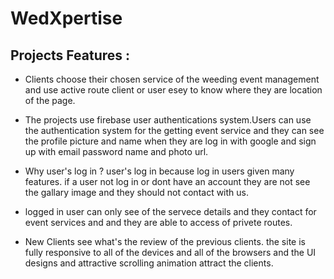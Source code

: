# WedXpertise

## Projects Features :

- Clients choose their chosen service of the weeding event management and use active route client or user esey to know where they are location of the page.

 - The projects use firebase user authentications system.Users can use the authentication system for the getting event service and they can see the profile picture and name when they are log in with google and sign up with email password name and photo url.

 - Why user's log in ? user's log in because log in users given many features. if a user not log in or dont have an account they are not see the gallary image and they should not contact with us.

 - logged in user can only see of the servece details and they contact for event services and and they are able to access of privete routes.

 - New Clients see what's the review of the previous clients. the site is fully responsive to all of the devices and all of the browsers and the UI designs and attractive scrolling animation attract the clients. 
